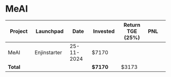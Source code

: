 # MeAI



<table data-full-width="true"><thead><tr><th width="152">Project</th><th width="138">Launchpad</th><th width="132">Date</th><th width="133">Invested</th><th width="176">Return TGE (25%)</th><th>PNL</th><th></th></tr></thead><tbody><tr><td>MeAI</td><td>Enjinstarter</td><td>25-11-2024</td><td>$7170</td><td></td><td></td><td></td></tr><tr><td><strong>Total</strong></td><td></td><td></td><td><strong>$7170</strong></td><td>$3173</td><td></td><td></td></tr></tbody></table>

